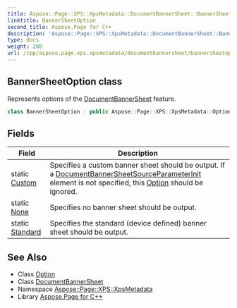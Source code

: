 ```yaml
---
title: Aspose::Page::XPS::XpsMetadata::DocumentBannerSheet::BannerSheetOption class
linktitle: BannerSheetOption
second_title: Aspose.Page for C++
description: 'Aspose::Page::XPS::XpsMetadata::DocumentBannerSheet::BannerSheetOption class. Represents options of the DocumentBannerSheet feature in C++.'
type: docs
weight: 200
url: /cpp/aspose.page.xps.xpsmetadata/documentbannersheet/bannersheetoption/
---
```

## BannerSheetOption class


Represents options of the [DocumentBannerSheet](../) feature.

```cpp
class BannerSheetOption : public Aspose::Page::XPS::XpsMetadata::Option
```

## Fields

| Field | Description |
| --- | --- |
| static [Custom](./custom/) | Specifies a custom banner sheet should be output. If a [DocumentBannerSheetSource](../../documentbannersheetsource/)[ParameterInit](../../parameterinit/) element is not specified, this [Option](../../option/) should be ignored. |
| static [None](./none/) | Specifies no banner sheet should be output. |
| static [Standard](./standard/) | Specifies the standard (device defined) banner sheet should be output. |
## See Also

* Class [Option](../../option/)
* Class [DocumentBannerSheet](../)
* Namespace [Aspose::Page::XPS::XpsMetadata](../../)
* Library [Aspose.Page for C++](../../../)

